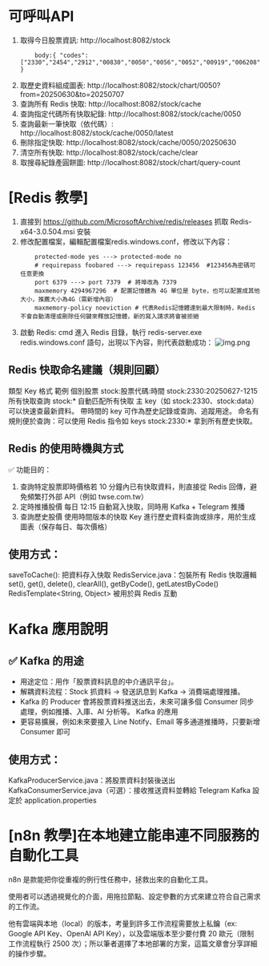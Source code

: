 # 可呼叫API
1. 取得今日股票資訊: http://localhost:8082/stock
    ```
        body:{ "codes": ["2330","2454","2912","00830","0050","0056","0052","00919","006208"] }
    ```
2. 取歷史資料組成圖表: http://localhost:8082/stock/chart/0050?from=20250630&to=20250707
3. 查詢所有 Redis 快取: http://localhost:8082/stock/cache
4. 查詢指定代碼所有快取紀錄: http://localhost:8082/stock/cache/0050
5. 查詢最新一筆快取（依代碼）: http://localhost:8082/stock/cache/0050/latest
6. 刪除指定快取: http://localhost:8082/stock/cache/0050/20250630
7. 清空所有快取: http://localhost:8082/stock/cache/clear
8. 取搜尋紀錄產圓餅圖: http://localhost:8082/stock/chart/query-count

# [Redis 教學]
1. 直接到 https://github.com/MicrosoftArchive/redis/releases 抓取 Redis-x64-3.0.504.msi 安裝
2. 修改配置檔案，編輯配置檔案redis.windows.conf，修改以下內容：
    ``` bind 127.0.0.1 ---> # bind 127.0.0.1
        protected-mode yes ---> protected-mode no
        # requirepass foobared ---> requirepass 123456  #123456為密碼可任意更換
        port 6379 ---> port 7379  # 將埠改為 7379
        maxmemory 4294967296  # 配置記憶體為 4G 單位是 byte，也可以配置成其他大小，推薦大小為4G（需新增內容）
        maxmemory-policy noeviction # 代表Redis記憶體達到最大限制時，Redis不會自動清理或刪除任何鍵來釋放記憶體，新的寫入請求將會被拒絕
    ```  
 3. 啟動 Redis: cmd 進入 Redis 目錄，執行 redis-server.exe redis.windows.conf 語句，出現以下內容，則代表啟動成功：
       ![img.png](img.png)

## Redis 快取命名建議（規則回顧）
類型	Key 格式	範例
個別股票	stock:股票代碼:時間	stock:2330:20250627-1215
所有快取查詢	stock:*	自動匹配所有快取
主 key（如 stock:2330、stock:data）可以快速查最新資料。
帶時間的 key 可作為歷史記錄或查詢、追蹤用途。
命名有規則便於查詢：可以使用 Redis 指令如 keys stock:2330:* 拿到所有歷史快取。

## Redis 的使用時機與方式
✅ 功能目的：
1. 查詢特定股票即時價格若 10 分鐘內已有快取資料，則直接從 Redis 回傳，避免頻繁打外部 API（例如 twse.com.tw）
2. 定時推播股價	每日 12:15 自動寫入快取，同時用 Kafka + Telegram 推播
3. 查詢歷史股價	使用時間版本的快取 Key 進行歷史資料查詢或排序，用於生成圖表（保存每日、每次價格）
## 使用方式：
saveToCache(): 把資料存入快取
RedisService.java：包裝所有 Redis 快取邏輯 
set(), get(), delete(), clearAll(), getByCode(), getLatestByCode()
RedisTemplate<String, Object> 被用於與 Redis 互動

# Kafka 應用說明
## ✅ Kafka 的用途
* 用途定位：用作「股票資料訊息的中介通訊平台」。
* 解耦資料流程：Stock 抓資料 → 發送訊息到 Kafka → 消費端處理推播。
* Kafka 的 Producer 會將股票資料推送出去，未來可讓多個 Consumer 同步處理，例如推播、入庫、AI 分析等。
  Kafka 的應用
* 更容易擴展，例如未來要接入 Line Notify、Email 等多通道推播時，只要新增 Consumer 即可
## 使用方式：
KafkaProducerService.java：將股票資料封裝後送出
KafkaConsumerService.java（可選）：接收推送資料並轉給 Telegram
Kafka 設定於 application.properties


# [n8n 教學]在本地建立能串連不同服務的自動化工具

n8n 是款能把你從重複的例行性任務中，拯救出來的自動化工具。

使用者可以透過視覺化的介面，用拖拉節點、設定參數的方式來建立符合自己需求的工作流。

他有雲端與本地（local）的版本，考量到許多工作流程需要放上私鑰（ex: Google API Key、OpenAI API Key），以及雲端版本至少要付費 20 歐元（限制工作流程執行 2500 次）；所以筆者選擇了本地部署的方案，這篇文章會分享詳細的操作步驟。

